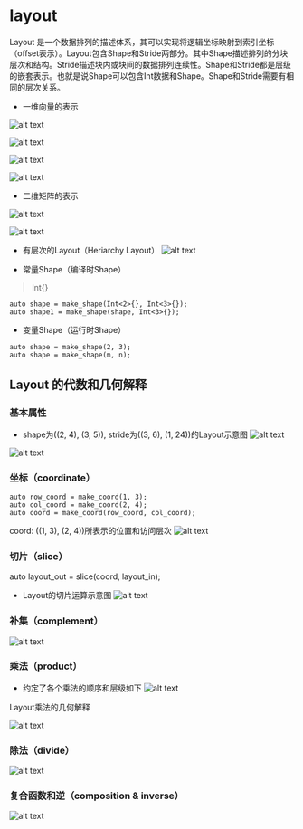 # layout

Layout 是一个数据排列的描述体系，其可以实现将逻辑坐标映射到索引坐标（offset表示）。Layout包含Shape和Stride两部分。其中Shape描述排列的分块层次和结构。Stride描述块内或块间的数据排列连续性。Shape和Stride都是层级的嵌套表示。也就是说Shape可以包含Int数据和Shape。Shape和Stride需要有相同的层次关系。

* 一维向量的表示

![alt text](../../img/cutlass-cute-nccl-cuda/cute/image-laout-1.png)


![alt text](../../img/cutlass-cute-nccl-cuda/cute/image-laout-2.png)

![alt text](../../img/cutlass-cute-nccl-cuda/cute/image-laout-3.png)

![alt text](../../img/cutlass-cute-nccl-cuda/cute/image-laout-4.png)


* 二维矩阵的表示

![alt text](../../img/cutlass-cute-nccl-cuda/cute/image-laout-5.png)

![alt text](../../img/cutlass-cute-nccl-cuda/cute/image-laout-6.png)


* 有层次的Layout（Heriarchy Layout）
![alt text](../../img/cutlass-cute-nccl-cuda/cute/image-laout-7.png)


* 常量Shape（编译时Shape）
> Int<K>{}

```
auto shape = make_shape(Int<2>{}, Int<3>{});
auto shape1 = make_shape(shape, Int<3>{});
```

* 变量Shape（运行时Shape）
```
auto shape = make_shape(2, 3);
auto shape = make_shape(m, n);
```


## Layout 的代数和几何解释

### 基本属性
* shape为((2, 4), (3, 5)), stride为((3, 6), (1, 24))的Layout示意图
![alt text](../../img/cutlass-cute-nccl-cuda/cute/image-laout-8.png)

![alt text](../../img/cutlass-cute-nccl-cuda/cute/image-laout-9.png)


### 坐标（coordinate）

```
auto row_coord = make_coord(1, 3); 
auto col_coord = make_coord(2, 4); 
auto coord = make_coord(row_coord, col_coord);
```

coord: ((1, 3), (2, 4))所表示的位置和访问层次
![alt text](../../img/cutlass-cute-nccl-cuda/cute/image-laout-10.png)


### 切片（slice）
auto layout_out = slice(coord, layout_in);
* Layout的切片运算示意图
![alt text](../../img/cutlass-cute-nccl-cuda/cute/image-laout-11.png)


### 补集（complement）

![alt text](../../img/cutlass-cute-nccl-cuda/cute/image-laout-12.png)


### 乘法（product）

* 约定了各个乘法的顺序和层级如下
![alt text](../../img/cutlass-cute-nccl-cuda/cute/image-laout-13.png)


Layout乘法的几何解释

![alt text](../../img/cutlass-cute-nccl-cuda/cute/image-laout-14.png)

### 除法（divide）

![alt text](../../img/cutlass-cute-nccl-cuda/cute/image-laout-15.png)


### 复合函数和逆（composition & inverse）


![alt text](../../img/cutlass-cute-nccl-cuda/cute/image-laout-16.png)



